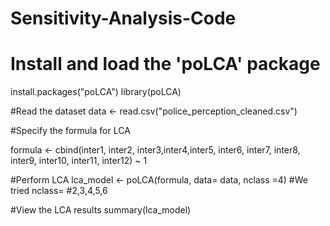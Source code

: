 # Sensitivity-Analysis-Code


# Install and load the 'poLCA' package
install.packages("poLCA")
library(poLCA)

#Read the dataset
data <- read.csv("police_perception_cleaned.csv")

#Specify the formula for LCA

formula <- cbind(inter1, inter2, inter3,inter4,inter5, inter6, inter7, 
inter8, inter9, inter10, inter11, inter12) ~ 1

#Perform LCA
lca_model <- poLCA(formula, data= data, nclass =4) 
#We tried nclass= 
#2,3,4,5,6

#View the LCA results
summary(lca_model)
